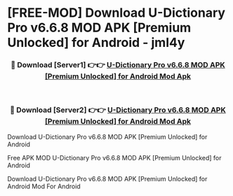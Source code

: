 # [FREE-MOD] Download U-Dictionary Pro v6.6.8 MOD APK [Premium Unlocked] for Android - jml4y


<div align="center">
<h3>🔴 Download [Server1] 👉👉 <a href="https://apk-comot.site?title=U-Dictionary_Pro_v6.6.8_MOD_APK_[Premium_Unlocked]_for_Android">U-Dictionary Pro v6.6.8 MOD APK [Premium Unlocked] for Android Mod Apk</a></h3><br>

<h3>🔴 Download [Server2] 👉👉 <a href="https://apk-comot.site?title=U-Dictionary_Pro_v6.6.8_MOD_APK_[Premium_Unlocked]_for_Android">U-Dictionary Pro v6.6.8 MOD APK [Premium Unlocked] for Android Mod Apk</a></h3>
</div>



Download U-Dictionary Pro v6.6.8 MOD APK [Premium Unlocked] for Android 

Free APK MOD U-Dictionary Pro v6.6.8 MOD APK [Premium Unlocked] for Android 

Download U-Dictionary Pro v6.6.8 MOD APK [Premium Unlocked] for Android Mod For Android
